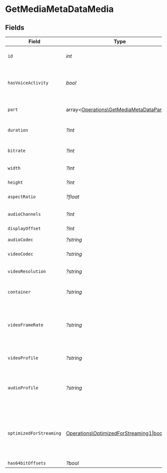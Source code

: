 # GetMediaMetaDataMedia


## Fields

| Field                                                                                                           | Type                                                                                                            | Required                                                                                                        | Description                                                                                                     | Example                                                                                                         |
| --------------------------------------------------------------------------------------------------------------- | --------------------------------------------------------------------------------------------------------------- | --------------------------------------------------------------------------------------------------------------- | --------------------------------------------------------------------------------------------------------------- | --------------------------------------------------------------------------------------------------------------- |
| `id`                                                                                                            | *int*                                                                                                           | :heavy_check_mark:                                                                                              | Unique media identifier.                                                                                        | 387322                                                                                                          |
| `hasVoiceActivity`                                                                                              | *bool*                                                                                                          | :heavy_check_mark:                                                                                              | Indicates whether voice activity is detected.                                                                   | false                                                                                                           |
| `part`                                                                                                          | array<[Operations\GetMediaMetaDataPart](../../Models/Operations/GetMediaMetaDataPart.md)>                       | :heavy_check_mark:                                                                                              | An array of parts for this media item.                                                                          |                                                                                                                 |
| `duration`                                                                                                      | *?int*                                                                                                          | :heavy_minus_sign:                                                                                              | Duration of the media in milliseconds.                                                                          | 9610350                                                                                                         |
| `bitrate`                                                                                                       | *?int*                                                                                                          | :heavy_minus_sign:                                                                                              | Bitrate in bits per second.                                                                                     | 25512                                                                                                           |
| `width`                                                                                                         | *?int*                                                                                                          | :heavy_minus_sign:                                                                                              | Video width in pixels.                                                                                          | 3840                                                                                                            |
| `height`                                                                                                        | *?int*                                                                                                          | :heavy_minus_sign:                                                                                              | Video height in pixels.                                                                                         | 1602                                                                                                            |
| `aspectRatio`                                                                                                   | *?float*                                                                                                        | :heavy_minus_sign:                                                                                              | Aspect ratio of the video.                                                                                      | 2.35                                                                                                            |
| `audioChannels`                                                                                                 | *?int*                                                                                                          | :heavy_minus_sign:                                                                                              | Number of audio channels.                                                                                       | 6                                                                                                               |
| `displayOffset`                                                                                                 | *?int*                                                                                                          | :heavy_minus_sign:                                                                                              | N/A                                                                                                             | 50                                                                                                              |
| `audioCodec`                                                                                                    | *?string*                                                                                                       | :heavy_minus_sign:                                                                                              | Audio codec used.                                                                                               | eac3                                                                                                            |
| `videoCodec`                                                                                                    | *?string*                                                                                                       | :heavy_minus_sign:                                                                                              | Video codec used.                                                                                               | hevc                                                                                                            |
| `videoResolution`                                                                                               | *?string*                                                                                                       | :heavy_minus_sign:                                                                                              | Video resolution (e.g., 4k).                                                                                    | 4k                                                                                                              |
| `container`                                                                                                     | *?string*                                                                                                       | :heavy_minus_sign:                                                                                              | File container type.                                                                                            | mkv                                                                                                             |
| `videoFrameRate`                                                                                                | *?string*                                                                                                       | :heavy_minus_sign:                                                                                              | Frame rate of the video. Values found include NTSC, PAL, 24p<br/>                                               | 24p                                                                                                             |
| `videoProfile`                                                                                                  | *?string*                                                                                                       | :heavy_minus_sign:                                                                                              | Video profile (e.g., main 10).                                                                                  | main 10                                                                                                         |
| `audioProfile`                                                                                                  | *?string*                                                                                                       | :heavy_minus_sign:                                                                                              | The audio profile used for the media (e.g., DTS, Dolby Digital, etc.).                                          | dts                                                                                                             |
| `optimizedForStreaming`                                                                                         | [Operations\OptimizedForStreaming1\|bool\|null](../../Models/Operations/GetMediaMetaDataOptimizedForStreaming.md) | :heavy_minus_sign:                                                                                              | Has this media been optimized for streaming. NOTE: This can be 0, 1, false or true                              |                                                                                                                 |
| `has64bitOffsets`                                                                                               | *?bool*                                                                                                         | :heavy_minus_sign:                                                                                              | N/A                                                                                                             | false                                                                                                           |